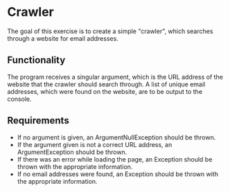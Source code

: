 
# Crawler

The goal of this exercise is to create a simple "crawler", which searches through a website for email addresses.

## Functionality

The program receives a singular argument, which is the URL address of the website that the crawler should search through. A list of unique email addresses, which were found on the website, are to be output to the console.

## Requirements

- If no argument is given, an ArgumentNullException should be thrown.
- If the argument given is not a correct URL address, an ArgumentException should be thrown.
- If there was an error while loading the page, an Exception should be thrown with the appropriate information.
- If no email addresses were found, an Exception should be thrown with the appropriate information.